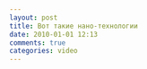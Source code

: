 ```yaml
---
layout: post
title: Вот такие нано-технологии
date: 2010-01-01 12:13
comments: true
categories: video
---
```


<object height="385" width="640"><param name="movie" value="https://www.youtube.com/v/AHI-KE8rFyU&hl=en_US&fs=1&rel=0"></param><param name="allowFullScreen" value="true"></param><param name="allowscriptaccess" value="always"></param><embed src="https://www.youtube.com/v/AHI-KE8rFyU&hl=en_US&fs=1&rel=0" type="application/x-shockwave-flash" allowscriptaccess="always" allowfullscreen="true" width="640" height="385"></embed></object>
